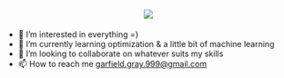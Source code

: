 <h1 align="center">
  <a href="https://git.io/typing-svg">
    <img src="https://readme-typing-svg.herokuapp.com/lines=Hey,+There!+👋;I'm+Abbas+Mohamadiyan...;A+Student+and+Cpp+Developer;Nice+to+meet+you!&center=true&size=30&color=fe428e">
  </a>
</h1>



- 👀 I’m interested in everything =)
- 🌱 I’m currently learning optimization & a little bit of machine learning
- 💞️ I’m looking to collaborate on whatever suits my skills
- 📫 How to reach me garfield.gray.999@gmail.com

<!---
garfield-gray/garfield-gray is a ✨ special ✨ repository because its `README.md` (this file) appears on your GitHub profile.
You can click the Preview link to take a look at your changes.
--->
